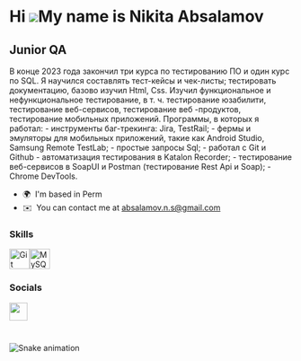 Hi ![](https://user-images.githubusercontent.com/18350557/176309783-0785949b-9127-417c-8b55-ab5a4333674e.gif)My name is Nikita Absalamov
========================================================================================================================================

Junior QA
---------

В конце 2023 года закончил три курса по тестированию ПО и один курс по SQL. Я научился составлять тест-кейсы и чек-листы; тестировать документацию, базово изучил Html, Сss. Изучил функциональное и нефункциональное тестирование, в т. ч. тестирование юзабилити, тестирование веб-сервисов, тестирование веб -продуктов, тестирование мобильных приложений. Программы, в которых я работал: - инструменты баг-трекинга: Jira, TestRail; - фермы и эмуляторы для мобильных приложений, такие как Android Studio, Samsung Remote TestLab; - простые запросы Sql; - работал с Git и Github - автоматизация тестирования в Katalon Recorder; - тестирование веб-сервисов в SoapUI и Postman (тестирование Rest Api и Soap); - Chrome DevTools.

* 🌍  I'm based in Perm
* ✉️  You can contact me at [absalamov.n.s@gmail.com](mailto:absalamov.n.s@gmail.com)

### Skills


<p align="left">
<a href="https://git-scm.com/" target="_blank" rel="noreferrer"><img src="https://raw.githubusercontent.com/danielcranney/readme-generator/main/public/icons/skills/git-colored.svg" width="36" height="36" alt="Git" /></a><a href="https://www.mysql.com/" target="_blank" rel="noreferrer"><img src="https://raw.githubusercontent.com/danielcranney/readme-generator/main/public/icons/skills/mysql-colored.svg" width="36" height="36" alt="MySQL" /></a>
</p>


### Socials

<p align="left"> <a href="https://www.github.com/Absalamov-Nikita" target="_blank" rel="noreferrer"> <picture> <source media="(prefers-color-scheme: dark)" srcset="https://raw.githubusercontent.com/danielcranney/readme-generator/main/public/icons/socials/github-dark.svg" /> <source media="(prefers-color-scheme: light)" srcset="https://raw.githubusercontent.com/danielcranney/readme-generator/main/public/icons/socials/github.svg" /> <img src="https://raw.githubusercontent.com/danielcranney/readme-generator/main/public/icons/socials/github.svg" width="32" height="32" /> </picture> </a></p>

###

<br clear="both">

<img src="https://raw.githubusercontent.com/maurodesouza/maurodesouza/output/snake.svg" alt="Snake animation" />

###
###
